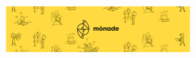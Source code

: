 [![Header](https://raw.githubusercontent.com/Monade/.github/main/header.png "Header")](https://monade.io/)
